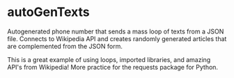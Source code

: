 # autoGenTexts

Autogenerated phone number that sends a mass loop of texts from a JSON file. Connects to Wikipedia API and creates randomly generated articles that are complemented from the JSON form. 

This is a great example of using loops, imported libraries, and amazing API's from Wikipedia! More practice for the requests package for Python. 
